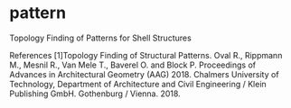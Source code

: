# pattern
Topology Finding of Patterns for Shell Structures

References
[1]Topology Finding of Structural Patterns. Oval R., Rippmann M., Mesnil R., Van Mele T., Baverel O. and Block P. Proceedings of Advances in Architectural Geometry (AAG) 2018. Chalmers University of Technology, Department of Architecture and Civil Engineering / Klein Publishing GmbH. Gothenburg / Vienna. 2018.
